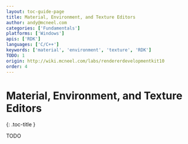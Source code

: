 ```yaml
---
layout: toc-guide-page
title: Material, Environment, and Texture Editors
author: andy@mcneel.com
categories: ['Fundamentals']
platforms: ['Windows']
apis: ['RDK']
languages: ['C/C++']
keywords: ['material', 'environment', 'texture', 'RDK']
TODO: 1
origin: http://wiki.mcneel.com/labs/rendererdevelopmentkit10
order: 4
---
```



# Material, Environment, and Texture Editors
{: .toc-title }

TODO
